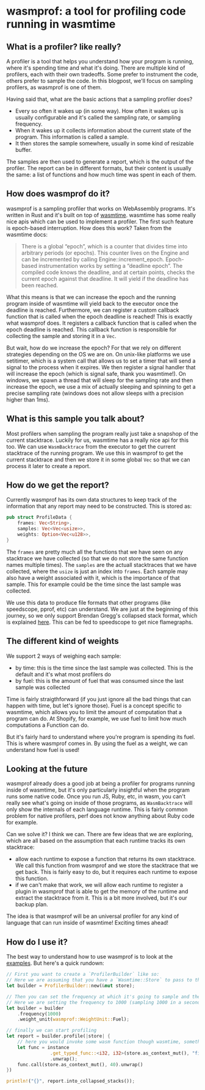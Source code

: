 # wasmprof: a tool for profiling code running in wasmtime

## What is a profiler? like really?

A profiler is a tool that helps you understand how your program is running, where it's spending time and what it's doing.
There are multiple kind of profilers, each with their own tradeoffs. Some prefer to instrument the code, others prefer to sample the code.
In this blogpost, we'll focus on sampling profilers, as wasmprof is one of them.

Having said that, what are the basic actions that a sampling profiler does?

- Every so often it wakes up (in some way). How often it wakes up is usually configurable and it's called the sampling rate, or sampling frequency.
- When it wakes up it collects information about the current state of the program. This information is called a sample.
- It then stores the sample somewhere, usually in some kind of resizable buffer.

The samples are then used to generate a report, which is the output of the profiler. The report can be in different formats, but their content is usually the same: a list of functions and how much time was spent in each of them.

## How does wasmprof do it?

wasmprof is a sampling profiler that works on WebAssembly programs. It's written in Rust and it's built on top of [wasmtime](https://github.com/bytecodealliance/wasmtime). wasmtime has some really nice apis which can be used to implement a profiler. The first such feature is epoch-based
interruption. How does this work? Taken from the wasmtime docs:

> There is a global “epoch”, which is a counter that divides time into arbitrary periods (or epochs). This counter lives on the Engine and can be
> incremented by calling Engine::increment_epoch. Epoch-based instrumentation works by setting a “deadline epoch”. The compiled code knows the deadline,
> and at certain points, checks the current epoch against that deadline. It will yield if the deadline has been reached.

What this means is that we can increase the epoch and the running program inside of wasmtime will yield back to the executor once the deadline is
reached. Furthermore, we can register a custom callback function that is called when the epoch deadline is reached! This is exactly what wasmprof does.
It registers a callback function that is called when the epoch deadline is reached. This callback function is responsible for collecting the sample and storing it in a `Vec`.

But wait, how do we increase the epoch? For that we rely on different strategies depending on the OS we are on. On unix-like platforms we use setitimer,
which is a system call that allows us to set a timer that will send a signal to the process when it expires. We then register a signal handler that will
increase the epoch (which is signal safe, thank you wasmtime!). On windows, we spawn a thread that will sleep for the sampling rate and then increase the epoch, we use a mix of actually sleeping and spinning to get a precise sampling rate (windows does not allow sleeps with a precision higher than 1ms).

## What is this sample you talk about?

Most profilers when sampling the program really just take a snapshop of the current stacktrace. Luckily for us, wasmtime has a really nice
api for this too. We can use `WasmBacktrace` from the executor to get the current stacktrace of the running program. We use this in wasmprof to get the current stacktrace and then we store it in some global `Vec` so that we can process it later to create a report.

## How do we get the report?

Currently wasmprof has its own data structures to keep track of the information that any report may need to be constructed. This is stored as:

```rust
pub struct ProfileData {
    frames: Vec<String>,
    samples: Vec<Vec<usize>>,
    weights: Option<Vec<u128>>,
}
```

The `frames` are pretty much all the functions that we have seen on any stacktrace we have collected (so that we do not store the same function names multiple times). The `samples` are the actuall stacktraces that we have collected, where the `usize` is just an index into `frames`. Each sample may also have a weight associated with it, which is the importance of that sample. This for example could be the time since the last sample was collected.

We use this data to produce file formats that other programs (like speedscope, pprof, etc) can understand. We are just at the beginning of this journey, so we only support Brendan Gregg's collapsed stack format, which is explained [here](https://github.com/jlfwong/speedscope/wiki/Importing-from-custom-sources#brendan-greggs-collapsed-stack-format). This can be fed to speedscope to get nice flamegraphs.

## The different kind of weights

We support 2 ways of weighing each sample:

- by time: this is the time since the last sample was collected. This is the default and it's what most profilers do
- by fuel: this is the amount of fuel that was consumed since the last sample was collected

Time is fairly straigthforward (if you just ignore all the bad things that can happen with time, but let's ignore those). Fuel is a concept specific
to wasmtime, which allows you to limit the amount of computation that a program can do. At Shopify, for example, we use fuel to limit
how much computations a Function can do.

But it's fairly hard to understand where you're program is spending its fuel. This is where wasmprof comes in. By using the fuel as a weight, we can
understand how fuel is used!

## Looking at the future

wasmprof already does a good job at being a profiler for programs running inside of wasmtime, but it's only particularly insightful when the program
runs some native code. Once you run JS, Ruby, etc, in wasm, you can't really see what's going on inside of those programs, as `WasmBacktrace` will only
show the internals of each language runtime. This is fairly common problem for native profilers, perf does not know anything about Ruby code for example.

Can we solve it? I think we can. There are few ideas that we are exploring, which are all based on the assumption that each runtime tracks its own stacktrace:

- allow each runtime to expose a function that returns its own stacktrace. We call this function from wasmprof and we store the stacktrace that we get back. This is fairly easy to do, but it requires each runtime to expose this function.
- if we can't make that work, we will allow each runtime to register a plugin in wasmprof that is able to get the memory of the runtime and extract the stacktrace from it. This is a bit more involved, but it's our backup plan.

The idea is that wasmprof will be an universal profiler for any kind of language that can run inside of wasmtime! Exciting times ahead!

## How do I use it?

The best way to understand how to use wasmprof is to look at the [examples](https://github.com/Shopify/wasmprof/tree/master/examples). But here's a quick rundown:

```rust
// First you want to create a `ProfilerBuilder` like so:
// Here we are assuming that you have a `Wasmtime::Store` to pass to the builder.
let builder = ProfilerBuilder::new(&mut store);

// Then you can set the frequency at which it's going to sample and the kind of weight to use:
// Here we are setting the frequency to 1000 (sampling 1000 in a second) and we chose `Fuel` as the weight
let builder = builder
    .frequency(1000)
    .weight_unit(wasmprof::WeightUnit::Fuel);

// finally we can start profiling
let report = builder.profile(|store| {
    // here you would invoke some wasm function though wasmtime, something like this:
    let func = instance
                .get_typed_func::<i32, i32>(store.as_context_mut(), "fib")
                .unwrap();
    func.call(store.as_context_mut(), 40).unwrap()
})

println!("{}", report.into_collapsed_stacks());
```


